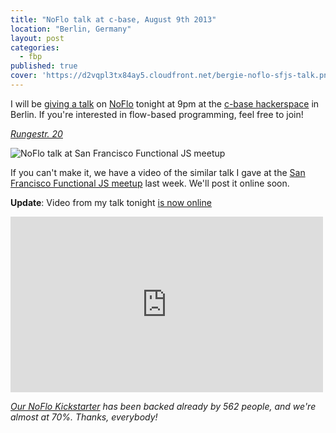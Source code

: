 ```yaml
---
title: "NoFlo talk at c-base, August 9th 2013"
location: "Berlin, Germany"
layout: post
categories: 
  - fbp
published: true
cover: 'https://d2vqpl3tx84ay5.cloudfront.net/bergie-noflo-sfjs-talk.png'
---
```


I will be [giving a talk](http://logbuch.c-base.org/archives/2082) on [NoFlo](http://noflojs.org/) tonight at 9pm at the [c-base hackerspace](http://c-base.org/) in Berlin. If you're interested in flow-based programming, feel free to join!

*[Rungestr. 20](http://www.berlin.de/stadtplan/explorer?ADR_ZIP=10179&ADR_STREET=Rungestr.&ADR_HOUSE=20&ADR_INFO=%3Ca+href%3D%22www.c-base.org%22%3Ec-base%3C%2Fa%3E)*

![NoFlo talk at San Francisco Functional JS meetup](https://d2vqpl3tx84ay5.cloudfront.net/bergie-noflo-sfjs-talk.png)

If you can't make it, we have a video of the similar talk I gave at the [San Francisco Functional JS meetup](http://www.meetup.com/jsmeetup/events/125255032/) last week. We'll post it online soon.

**Update**: Video from my talk tonight [is now online](https://vimeo.com/cbase/noflo)

<iframe src="http://player.vimeo.com/video/72065207" width="500" height="281" frameborder="0" webkitAllowFullScreen mozallowfullscreen allowFullScreen></iframe>

*[Our NoFlo Kickstarter](http://www.kickstarter.com/projects/noflo/noflo-development-environment) has been backed already by 562 people, and we're almost at 70%. Thanks, everybody!*
